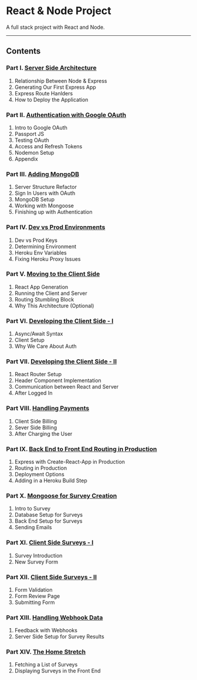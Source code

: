 # React & Node Project

A full stack project with React and Node.

---

## Contents

### Part I. [Server Side Architecture](./notes/01-server-side-architecture.md)

1. Relationship Between Node & Express
2. Generating Our First Express App
3. Express Route Hanlders
4. How to Deploy the Application

### Part II. [Authentication with Google OAuth](notes/02-authentication-with-google-oauth.md)

1. Intro to Google OAuth
2. Passport JS
3. Testing OAuth
4. Access and Refresh Tokens
5. Nodemon Setup
6. Appendix

### Part III. [Adding MongoDB](notes/03-adding-mongodb.md)

1. Server Structure Refactor
2. Sign In Users with OAuth
3. MongoDB Setup
4. Working with Mongoose
5. Finishing up with Authentication

### Part IV. [Dev vs Prod Environments](notes/04-dev-vs-prod-environments.md)

1. Dev vs Prod Keys
2. Determining Environment
3. Heroku Env Variables
4. Fixing Heroku Proxy Issues

### Part V. [Moving to the Client Side](notes/05-moving-to-the-client-side.md)

1. React App Generation
2. Running the Client and Server
3. Routing Stumbling Block
4. Why This Architecture (Optional)

### Part VI. [Developing the Client Side - I](notes/06-developing-to-the-client-side-i.md)

1. Async/Await Syntax
2. Client Setup
3. Why We Care About Auth

### Part VII. [Developing the Client Side - II](notes/07-developing-to-the-client-side-ii.md)

1. React Router Setup
2. Header Component Implementation
3. Communication between React and Server
4. After Logged In

### Part VIII. [Handling Payments](notes/08-handling-payments.md)

1. Client Side Billing
2. Sever Side Billing
3. After Charging the User

### Part IX. [Back End to Front End Routing in Production](notes/09-back-end-to-front-end-routing-in-production.md)

1. Express with Create-React-App in Production
2. Routing in Production
3. Deployment Options
4. Adding in a Heroku Build Step

### Part X. [Mongoose for Survey Creation](notes/10-mongoose-for-survey-creation.md)

1. Intro to Survey
2. Database Setup for Surveys
3. Back End Setup for Surveys
4. Sending Emails

### Part XI. [Client Side Surveys - I](notes/11-client-side-surveys-i.md)

1. Survey Introduction
2. New Survey Form

### Part XII. [Client Side Surveys - II](notes/12-client-side-surveys-ii.md)

1. Form Validation
2. Form Review Page
3. Submitting Form

### Part XIII. [Handling Webhook Data](notes/13-handling-webhook-data.md)

1. Feedback with Webhooks
2. Server Side Setup for Survey Results

### Part XIV. [The Home Stretch](notes/14-the-home-stretch.md)

1. Fetching a List of Surveys
2. Displaying Surveys in the Front End
